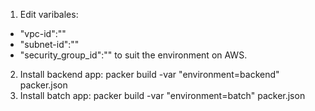 1. Edit varibales:
 -  "vpc-id":""
 -  "subnet-id":""
 -  "security_group_id":""
 to suit the environment on AWS.
2. Install backend app:
packer build -var "environment=backend" packer.json
3. Install batch app:
packer build -var "environment=batch" packer.json
